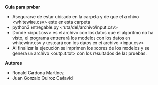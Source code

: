 **Guia para probar**
* Asegurarse de estar ubicado en la carpeta <entregable> y de que el archivo <whitewine.csv> este en esta carpeta
* python3 entregable.py <ruta/del/archivo/input.csv>
* Donde <input.csv> es el archivo con los datos que el algoritmo no ha visto, el programa entrenará los modelos con los datos en whitewine.csv y testeará con los datos en el archivo <input.csv>
* Al finalizar la ejecución se imprimen los scores de los modelos y se genera un archivo <output.txt> con los resultados de las pruebas.

**Autores**
* Ronald Cardona Martínez
* Juan Gonzalo Quiroz Cadavid

